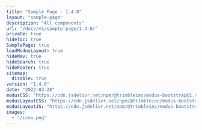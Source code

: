 ```yaml
---
title: "Sample Page - 1.4.0"
layout: "sample-page"
description: "All components"
url: "/docs/v1/sample-page/1.4.0/"
private: true
hideToc: true
SamplePage: true
loadModusLayout: true
hideNav: true
hideSearch: true
hideFooter: true
sitemap:
  disable: true
version: "1.4.0"
date: "2022-03-28"
modusCSS: "https://cdn.jsdelivr.net/npm/@trimbleinc/modus-bootstrap@1.4.0/dist/"
modusLayoutCSS: "https://cdn.jsdelivr.net/npm/@trimbleinc/modus-bootstrap@1.4.0/dist/modus-layout.min.css"
modusLayoutJS: "https://cdn.jsdelivr.net/npm/@trimbleinc/modus-bootstrap@1.4.0/dist/modus-layout.min.js"
images:
  - "/icon.png"
---
```


